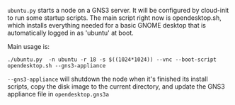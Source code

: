 
`ubuntu.py` starts a node on a GNS3 server.  It will be configured by cloud-init to
run some startup scripts.  The main script right now is opendesktop.sh, which
installs everything needed for a basic GNOME desktop that is automatically
logged in as 'ubuntu' at boot.

Main usage is:

`./ubuntu.py  -n ubuntu -r 18 -s $((1024*1024)) --vnc --boot-script opendesktop.sh --gns3-appliance`

`--gns3-appliance` will shutdown the node when it's finished its install scripts,
copy the disk image to the current directory, and update the GNS3 appliance
file in `opendesktop.gns3a`
